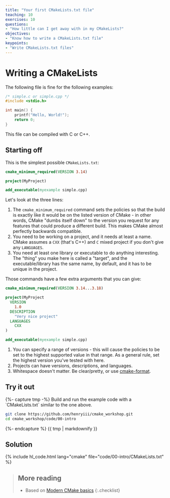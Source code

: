 ```yaml
---
title: "Your first CMakeLists.txt file"
teaching: 10
exercises: 10
questions:
- "How little can I get away with in my CMakeLists?"
objectives:
- "Know how to write a CMakeLists.txt file"
keypoints:
- "Write CMakeLists.txt files"
---
```



# Writing a CMakeLists

The following file is fine for the following examples:

```c
/* simple.c or simple.cpp */
#include <stdio.h>

int main() {
    printf("Hello, World!");
    return 0;
}
```

This file can be compiled with C or C++.

## Starting off

This is the simplest possible `CMakeLists.txt`:

```cmake
cmake_minimum_required(VERSION 3.14)

project(MyProject)

add_executable(myexample simple.cpp)
```

Let's look at the three lines:

1. The `cmake_minimum_required` command sets the policies so that the build is exactly like it would
   be on the listed version of CMake - in other words, CMake "dumbs itself down" to the version you
   request for any features that could produce a different build. This makes CMake almost perfectly
   backwards compatible.
2. You need to be working on a project, and it needs at least a name. CMake assumes a `CXX` (that's
   C++) and `C` mixed project if you don't give any `LANGUAGES`.
3. You need at least one library or executable to do anything interesting. The "thing" you make here
   is called a "target", and the executable/library has the same name, by default, and it has to be
   unique in the project.

Those commands have a few extra arguments that you can give:

```cmake
cmake_minimum_required(VERSION 3.14...3.18)

project(MyProject
  VERSION
    1.0
  DESCRIPTION
    "Very nice project"
  LANGUAGES
    CXX
)

add_executable(myexample simple.cpp)
```

1. You can specify a range of versions - this will cause the policies to be set to
   the highest supported value in that range. As a general rule, set the highest version you've
   tested with here.
2. Projects can have versions, descriptions, and languages.
3. Whitespace doesn't matter. Be clear/pretty, or use
   [cmake-format](https://cmake-format.readthedocs.io/en/latest/).



<div class="challenge"><h2>Try it out</h2>
{%- capture tmp -%}
Build and run the example code with a `CMakeLists.txt` similar to the one above.

~~~bash
git clone https://github.com/henryiii/cmake_workshop.git
cd cmake_workshop/code/00-intro
~~~
{%- endcapture %}
{{ tmp | markdownify }}
<div class="solution"><h2>Solution</h2>
{% include hl_code.html lang="cmake" file="code/00-intro/CMakeLists.txt" %}
</div>
</div>


> ## More reading
>
> * Based on [Modern CMake basics][]
{:.checklist}

[Modern CMake Basics]: https://cliutils.gitlab.io/modern-cmake/chapters/basics.html
